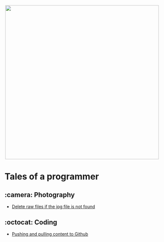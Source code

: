 <h1 align="center">
  <img src="https://i.imgur.com/A9F6O6X.png" width="500">
</h1>

<h1>Tales of a programmer</h1>

<h2> :camera: Photography</h2>
<ul>
  <li><a href="https://github.com/memoriasIT/Everyday-Snippets/blob/master/RAW_DESTROYER.py">Delete raw files if the jpg file is not found</a></li>
</ul>

<h2> :octocat: Coding</h2>

<ul>
  <li><a href="https://github.com/memoriasIT/Github-Push-n-Pull/blob/master/ITPuller%20-%20Github%20Push%20n'%20Pull.cpp">Pushing and pulling content to Github</a></li>
</ul>
